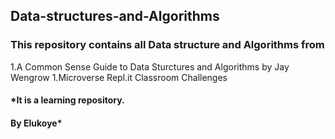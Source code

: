 ## Data-structures-and-Algorithms
### This repository contains all Data structure and Algorithms from
1.A Common Sense Guide to Data Sturctures and Algorithms by Jay Wengrow
1.Microverse Repl.it Classroom Challenges
#### *It is a learning repository.
#### By Elukoye*



